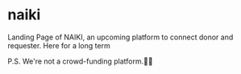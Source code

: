 # naiki
Landing Page of NAIKI, an upcoming platform to connect donor and requester.
Here for a long term

P.S. We're not a crowd-funding platform.💯🤩
